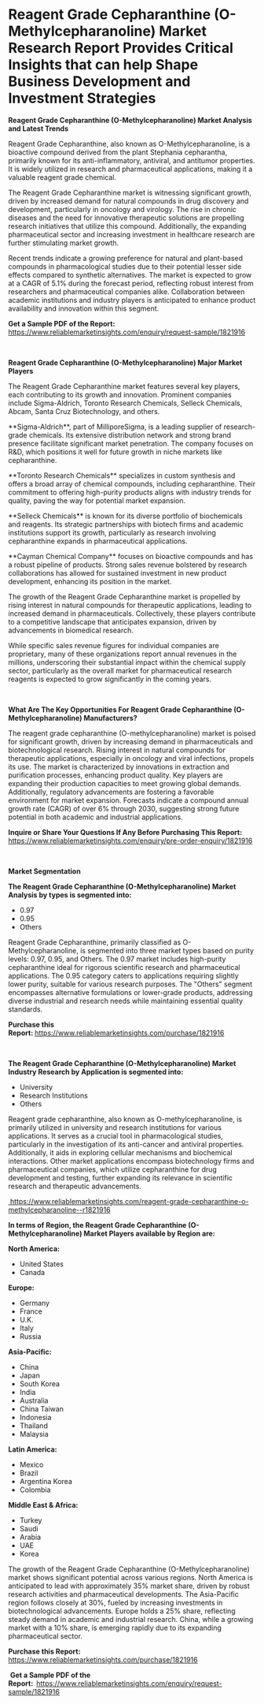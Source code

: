 <p><h1>Reagent Grade Cepharanthine (O-Methylcepharanoline) Market Research Report Provides Critical Insights that can help Shape Business Development and Investment Strategies</h1></p><p><strong>Reagent Grade Cepharanthine (O-Methylcepharanoline) Market Analysis and Latest Trends</strong></p>
<p><p>Reagent Grade Cepharanthine, also known as O-Methylcepharanoline, is a bioactive compound derived from the plant Stephania cepharantha, primarily known for its anti-inflammatory, antiviral, and antitumor properties. It is widely utilized in research and pharmaceutical applications, making it a valuable reagent grade chemical.</p><p>The Reagent Grade Cepharanthine market is witnessing significant growth, driven by increased demand for natural compounds in drug discovery and development, particularly in oncology and virology. The rise in chronic diseases and the need for innovative therapeutic solutions are propelling research initiatives that utilize this compound. Additionally, the expanding pharmaceutical sector and increasing investment in healthcare research are further stimulating market growth.</p><p>Recent trends indicate a growing preference for natural and plant-based compounds in pharmacological studies due to their potential lesser side effects compared to synthetic alternatives. The market is expected to grow at a CAGR of 5.1% during the forecast period, reflecting robust interest from researchers and pharmaceutical companies alike. Collaboration between academic institutions and industry players is anticipated to enhance product availability and innovation within this segment.</p></p>
<p><strong>Get a Sample PDF of the Report:&nbsp;</strong> <a href="https://www.reliablemarketinsights.com/enquiry/request-sample/1821916?utm_campaign=3295&utm_medium=2&utm_source=Github&utm_content=ia&utm_term=14042025&utm_id=reagent-grade-cepharanthine-o-methylcepharanoline">https://www.reliablemarketinsights.com/enquiry/request-sample/1821916</a></p>
<p>&nbsp;</p>
<p><strong>Reagent Grade Cepharanthine (O-Methylcepharanoline) Major Market Players</strong></p>
<p><p>The Reagent Grade Cepharanthine market features several key players, each contributing to its growth and innovation. Prominent companies include Sigma-Aldrich, Toronto Research Chemicals, Selleck Chemicals, Abcam, Santa Cruz Biotechnology, and others.</p><p>**Sigma-Aldrich**, part of MilliporeSigma, is a leading supplier of research-grade chemicals. Its extensive distribution network and strong brand presence facilitate significant market penetration. The company focuses on R&D, which positions it well for future growth in niche markets like cepharanthine.</p><p>**Toronto Research Chemicals** specializes in custom synthesis and offers a broad array of chemical compounds, including cepharanthine. Their commitment to offering high-purity products aligns with industry trends for quality, paving the way for potential market expansion.</p><p>**Selleck Chemicals** is known for its diverse portfolio of biochemicals and reagents. Its strategic partnerships with biotech firms and academic institutions support its growth, particularly as research involving cepharanthine expands in pharmaceutical applications.</p><p>**Cayman Chemical Company** focuses on bioactive compounds and has a robust pipeline of products. Strong sales revenue bolstered by research collaborations has allowed for sustained investment in new product development, enhancing its position in the market.</p><p>The growth of the Reagent Grade Cepharanthine market is propelled by rising interest in natural compounds for therapeutic applications, leading to increased demand in pharmaceuticals. Collectively, these players contribute to a competitive landscape that anticipates expansion, driven by advancements in biomedical research.</p><p>While specific sales revenue figures for individual companies are proprietary, many of these organizations report annual revenues in the millions, underscoring their substantial impact within the chemical supply sector, particularly as the overall market for pharmaceutical research reagents is expected to grow significantly in the coming years.</p></p>
<p>&nbsp;</p>
<p><strong>What Are The Key Opportunities For Reagent Grade Cepharanthine (O-Methylcepharanoline) Manufacturers?</strong></p>
<p><p>The reagent grade cepharanthine (O-methylcepharanoline) market is poised for significant growth, driven by increasing demand in pharmaceuticals and biotechnological research. Rising interest in natural compounds for therapeutic applications, especially in oncology and viral infections, propels its use. The market is characterized by innovations in extraction and purification processes, enhancing product quality. Key players are expanding their production capacities to meet growing global demands. Additionally, regulatory advancements are fostering a favorable environment for market expansion. Forecasts indicate a compound annual growth rate (CAGR) of over 6% through 2030, suggesting strong future potential in both academic and industrial applications.</p></p>
<p><strong>Inquire or Share Your Questions If Any Before Purchasing This Report:</strong> <a href="https://www.reliablemarketinsights.com/enquiry/pre-order-enquiry/1821916?utm_campaign=3295&utm_medium=2&utm_source=Github&utm_content=ia&utm_term=14042025&utm_id=reagent-grade-cepharanthine-o-methylcepharanoline">https://www.reliablemarketinsights.com/enquiry/pre-order-enquiry/1821916</a></p>
<p>&nbsp;</p>
<p><strong>Market Segmentation</strong></p>
<p><strong>The Reagent Grade Cepharanthine (O-Methylcepharanoline) Market Analysis by types is segmented into:</strong></p>
<p><ul><li>0.97</li><li>0.95</li><li>Others</li></ul></p>
<p><p>Reagent Grade Cepharanthine, primarily classified as O-Methylcepharanoline, is segmented into three market types based on purity levels: 0.97, 0.95, and Others. The 0.97 market includes high-purity cepharanthine ideal for rigorous scientific research and pharmaceutical applications. The 0.95 category caters to applications requiring slightly lower purity, suitable for various research purposes. The "Others" segment encompasses alternative formulations or lower-grade products, addressing diverse industrial and research needs while maintaining essential quality standards.</p></p>
<p><strong>Purchase this Report:&nbsp;</strong><a href="https://www.reliablemarketinsights.com/purchase/1821916?utm_campaign=3295&utm_medium=2&utm_source=Github&utm_content=ia&utm_term=14042025&utm_id=reagent-grade-cepharanthine-o-methylcepharanoline">https://www.reliablemarketinsights.com/purchase/1821916</a></p>
<p>&nbsp;</p>
<p><strong>The Reagent Grade Cepharanthine (O-Methylcepharanoline) Market Industry Research by Application is segmented into:</strong></p>
<p><ul><li>University</li><li>Research Institutions</li><li>Others</li></ul></p>
<p><p>Reagent grade cepharanthine, also known as O-methylcepharanoline, is primarily utilized in university and research institutions for various applications. It serves as a crucial tool in pharmacological studies, particularly in the investigation of its anti-cancer and antiviral properties. Additionally, it aids in exploring cellular mechanisms and biochemical interactions. Other market applications encompass biotechnology firms and pharmaceutical companies, which utilize cepharanthine for drug development and testing, further expanding its relevance in scientific research and therapeutic advancements.</p></p>
<p><a href="https://www.reliablemarketinsights.com/reagent-grade-cepharanthine-o-methylcepharanoline--r1821916?utm_campaign=3295&utm_medium=2&utm_source=Github&utm_content=ia&utm_term=14042025&utm_id=reagent-grade-cepharanthine-o-methylcepharanoline">&nbsp;https://www.reliablemarketinsights.com/reagent-grade-cepharanthine-o-methylcepharanoline--r1821916</a></p>
<p><strong>In terms of Region, the Reagent Grade Cepharanthine (O-Methylcepharanoline) Market Players available by Region are:</strong></p>
<p>
    <p> <strong> North America: </strong>
        <ul>
            <li>United States</li>
            <li>Canada</li>
        </ul>
        </p> 
    <p> <strong> Europe: </strong>
        <ul>
            <li>Germany</li>
            <li>France</li>
            <li>U.K.</li>
            <li>Italy</li>
            <li>Russia</li>
        </ul>
        </p> 
    <p> <strong> Asia-Pacific: </strong>
        <ul>
            <li>China</li>
            <li>Japan</li>
            <li>South Korea</li>
            <li>India</li>
            <li>Australia</li>
            <li>China Taiwan</li>
            <li>Indonesia</li>
            <li>Thailand</li>
            <li>Malaysia</li>
        </ul>
        </p> 
    <p> <strong> Latin America: </strong>
        <ul>
            <li>Mexico</li>
            <li>Brazil</li>
            <li>Argentina Korea</li>
            <li>Colombia</li>
        </ul>
        </p> 
    <p> <strong> Middle East & Africa: </strong>
        <ul>
            <li>Turkey</li>
            <li>Saudi</li>
            <li>Arabia</li>
            <li>UAE</li>
            <li>Korea</li>
        </ul>
    </p>
    </p>
<p><p>The growth of the Reagent Grade Cepharanthine (O-Methylcepharanoline) market shows significant potential across various regions. North America is anticipated to lead with approximately 35% market share, driven by robust research activities and pharmaceutical developments. The Asia-Pacific region follows closely at 30%, fueled by increasing investments in biotechnological advancements. Europe holds a 25% share, reflecting steady demand in academic and industrial research. China, while a growing market with a 10% share, is emerging rapidly due to its expanding pharmaceutical sector.</p></p>
<p><strong>Purchase this Report: </strong><a href="https://www.reliablemarketinsights.com/purchase/1821916?utm_campaign=3295&utm_medium=2&utm_source=Github&utm_content=ia&utm_term=14042025&utm_id=reagent-grade-cepharanthine-o-methylcepharanoline">https://www.reliablemarketinsights.com/purchase/1821916</a></p>
<p>&nbsp;<strong>Get a Sample PDF of the Report:&nbsp;&nbsp;</strong><a href="https://www.reliablemarketinsights.com/enquiry/request-sample/1821916?utm_campaign=3295&utm_medium=2&utm_source=Github&utm_content=ia&utm_term=14042025&utm_id=reagent-grade-cepharanthine-o-methylcepharanoline">https://www.reliablemarketinsights.com/enquiry/request-sample/1821916</a></p>
<p><strong></strong></p>
<p><p></p><p></p><p></p></p>